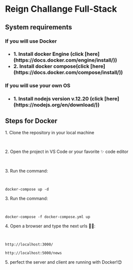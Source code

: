 <h1>Reign Challange Full-Stack</h1>

<h2>System requirements</h2>
<h3>If you will use Docker<h3>
<ul>
<li>1. Install docker Engine (click [here](https://docs.docker.com/engine/install/))</li>
<li>2. Install docker compose(click [here](https://docs.docker.com/compose/install/)) </li>
</ul>

<h3>If you will use your own OS<h3>
<ul>
<li>1. Install nodejs version v.12.20 (click [here](https://nodejs.org/en/download/))</li>
</ul>

<h2>Steps for Docker</h2>
<p> 1. Clone the repository in your local machine<p></br>
<p> 2. Open the project in VS Code or your favorite ✨ code editor</p></br>
<p> 3. Run the command:</p> </br>
<p></p><code>docker-compose up -d</code></br>

<p> 3. Run the command:</p> </br>
<p></p><code>docker-compose -f docker-compose.yml up</code></br>

<p> 4. Open a browser and type the next urls 🐱‍💻:</p></br>
<p></p><code>http://localhost:3000/</code></br>
<p></p><code>http://localhost:5000/news</code></br>

<p> 5. perfect the server and client are running with Docker!😊</p>

